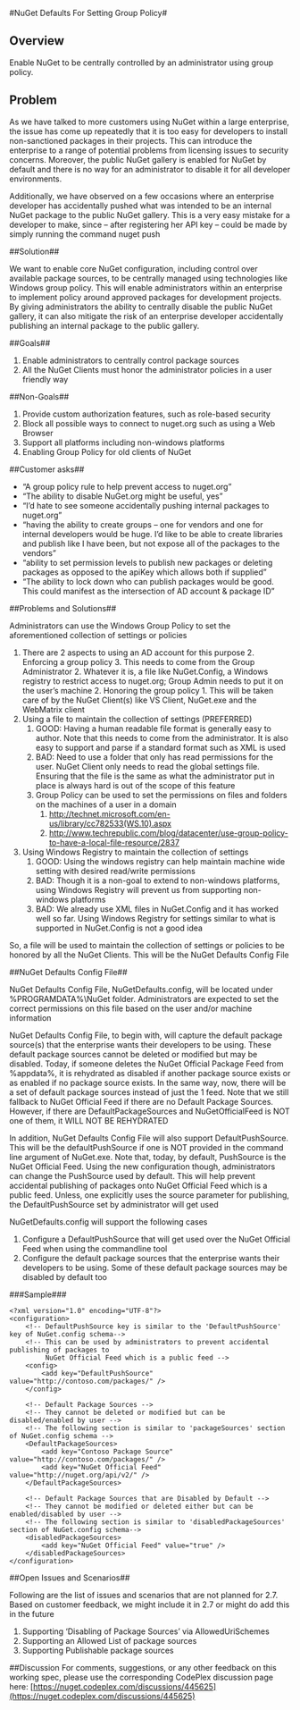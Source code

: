 #NuGet Defaults For Setting Group Policy#

## Overview ##
Enable NuGet to be centrally controlled by an administrator using group policy.

## Problem ##
As we have talked to more customers using NuGet within a large enterprise, the issue has come up repeatedly that it is too easy for developers to install non-sanctioned packages in their projects. This can introduce the enterprise to a range of potential problems from licensing issues to security concerns. Moreover, the public NuGet gallery is enabled for NuGet by default and there is no way for an administrator to disable it for all developer environments.

Additionally, we have observed on a few occasions where an enterprise developer has accidentally pushed what was intended to be an internal NuGet package to the public NuGet gallery. This is a very easy mistake for a developer to make, since – after registering her API key – could be made by simply running the command nuget push <package>

##Solution##

We want to enable core NuGet configuration, including control over available package sources, to be centrally managed using technologies like Windows group policy. This will enable administrators within an enterprise to implement policy around approved packages for development projects. By giving administrators the ability to centrally disable the public NuGet gallery, it can also mitigate the risk of an enterprise developer accidentally publishing an internal package to the public gallery.

##Goals##
1.	Enable administrators to centrally control package sources
2.	All the NuGet Clients must honor the administrator policies in a user friendly way

##Non-Goals##
1. Provide custom authorization features, such as role-based security
2. Block all possible ways to connect to nuget.org such as using a Web Browser
3. Support all platforms including non-windows platforms
4. Enabling Group Policy for old clients of NuGet

##Customer asks##


- “A group policy rule to help prevent access to nuget.org”
- “The ability to disable NuGet.org might be useful, yes”
- “I’d hate to see someone accidentally pushing internal packages to nuget.org”
- “having the ability to create groups – one for vendors and one for internal developers would be huge.  I’d like to be able to create libraries and publish like I have been, but not expose all of the packages to the vendors”
- “ability to set permission levels to publish new packages or deleting packages as opposed to the apiKey which allows both if supplied”
- “The ability to lock down who can publish packages would be good. This could manifest as the intersection of AD account & package ID”

##Problems and Solutions##

Administrators can use the Windows Group Policy to set the aforementioned collection of settings or policies

1.	There are 2 aspects to using an AD account for this purpose
	2.	Enforcing a group policy
		3.	This needs to come from the Group Administrator
		2.	Whatever it is, a file like NuGet.Config, a Windows registry to restrict access to nuget.org; Group Admin needs to put it on the user’s machine
	2.	Honoring the group policy
		1.	This will be taken care of by the NuGet Client(s) like VS Client, NuGet.exe and the WebMatrix client
2.	Using a file to maintain the collection of settings (PREFERRED)
	1.	GOOD: Having a human readable file format is generally easy to author. Note that this needs to come from the administrator. It is also easy to support and parse if a standard format such as XML is used
	2.	BAD: Need to use a folder that only has read permissions for the user. NuGet Client only needs to read the global settings file. Ensuring that the file is the same as what the administrator put in place is always hard is out of the scope of this feature
	3.	Group Policy can be used to set the permissions on files and folders on the machines of a user in a domain
		1.	http://technet.microsoft.com/en-us/library/cc782533(WS.10).aspx
		2.	http://www.techrepublic.com/blog/datacenter/use-group-policy-to-have-a-local-file-resource/2837
3.	Using Windows Registry to maintain the collection of settings
	1.	GOOD: Using the windows registry can help maintain machine wide setting with desired read/write permissions
	2.	BAD: Though it is a non-goal to extend to non-windows platforms, using Windows Registry will prevent us from supporting non-windows platforms
	3.	BAD: We already use XML files in NuGet.Config and it has worked well so far. Using Windows Registry for settings similar to what is supported in NuGet.Config is not a good idea

So, a file will be used to maintain the collection of settings or policies to be honored by all the NuGet Clients. This will be the NuGet Defaults Config File

##NuGet Defaults Config File##

NuGet Defaults Config File, NuGetDefaults.config, will be located under %PROGRAMDATA%\NuGet folder. Administrators
are expected to set the correct permissions on this file based on the user and/or machine information

NuGet Defaults Config File, to begin with, will capture the default package source(s) that the enterprise wants their developers to be using. These default package sources cannot be deleted or modified but may be disabled.
Today, if someone deletes the NuGet Official Package Feed from %appdata%, it is rehydrated as disabled if another package source exists or as enabled if no package source exists. In the same way, now, there will be a set of default package sources instead of just the 1 feed. Note that we still fallback to NuGet Official Feed if there are no Default Package Sources.
However, if there are DefaultPackageSources and NuGetOfficialFeed is NOT one of them, it WILL NOT BE REHYDRATED

In addition, NuGet Defaults Config File will also support DefaultPushSource. This will be the defaultPushSource if one is NOT provided in the command line argument of NuGet.exe.
Note that, today, by default, PushSource is the NuGet Official Feed. Using the new configuration though, administrators can change the PushSource used by default. This will help prevent accidental publishing of packages onto NuGet Official Feed which is a public feed.
Unless, one explicitly uses the source parameter for publishing, the DefaultPushSource set by administrator will get used

NuGetDefaults.config will support the following cases

1. Configure a DefaultPushSource that will get used over the NuGet Official Feed when using the commandline tool
2. Configure the default package sources that the enterprise wants their developers to be using.
   Some of these default package sources may be disabled by default too

###Sample###

	<?xml version="1.0" encoding="UTF-8"?>
	<configuration>
		<!-- DefaultPushSource key is similar to the 'DefaultPushSource' key of NuGet.config schema-->
		<!-- This can be used by administrators to prevent accidental publishing of packages to 
		     NuGet Official Feed which is a public feed -->
		<config>
			<add key="DefaultPushSource" value="http://contoso.com/packages/" />
		</config>
	
		<!-- Default Package Sources -->
		<!-- They cannot be deleted or modified but can be disabled/enabled by user -->
		<!-- The following section is similar to 'packageSources' section of NuGet.config schema -->
		<DefaultPackageSources>
			<add key="Contoso Package Source" value="http://contoso.com/packages/" />
			<add key="NuGet Official Feed" value="http://nuget.org/api/v2/" />
		</DefaultPackageSources>

		<!-- Default Package Sources that are Disabled by Default -->
		<!-- They cannot be modified or deleted either but can be enabled/disabled by user -->
		<!-- The following section is similar to 'disabledPackageSources' section of NuGet.config schema-->
		<disabledPackageSources>
			<add key="NuGet Official Feed" value="true" />
		</disabledPackageSources>
	</configuration>


##Open Issues and Scenarios##

Following are the list of issues and scenarios that are not planned for 2.7. Based on customer feedback, we might include it in 2.7 or might do add this in the future

1. Supporting ‘Disabling of Package Sources’ via AllowedUriSchemes
1. Supporting an Allowed List of package sources
1. Supporting Publishable package sources

##Discussion
For comments, suggestions, or any other feedback on this working spec, please use the corresponding CodePlex discussion page here:
[https://nuget.codeplex.com/discussions/445625](https://nuget.codeplex.com/discussions/445625)
